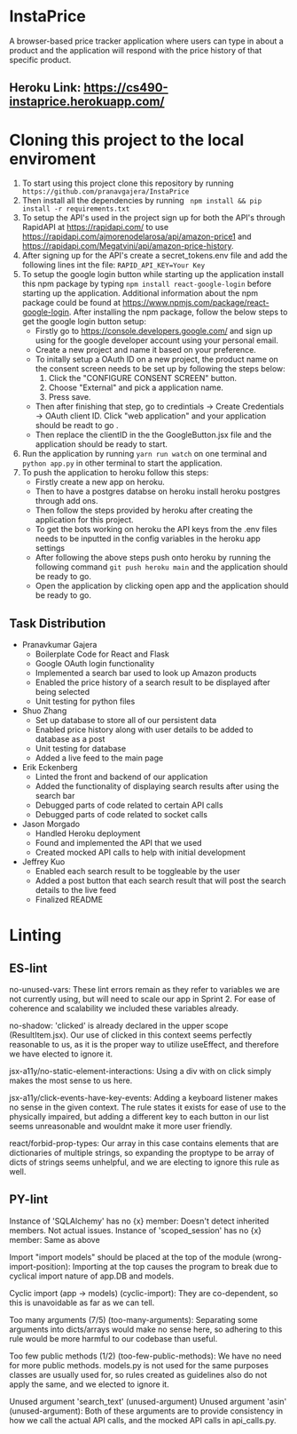 # InstaPrice

A browser-based price tracker application where users can type in about a product and the application will respond with the price history of that specific product.

## Heroku Link: https://cs490-instaprice.herokuapp.com/
# Cloning this project to the local enviroment
1. To start using this project clone this repository by running 
` https://github.com/pranavgajera/InstaPrice`
2. Then install all the dependencies by running
 ` npm install && pip install -r requirements.txt`
3. To setup the API's used in the project sign up for both the API's through RapidAPI at https://rapidapi.com/
   to use https://rapidapi.com/ajmorenodelarosa/api/amazon-price1 
   and https://rapidapi.com/Megatvini/api/amazon-price-history.
4. After signing up for the API's create a secret_tokens.env file and add the following lines int the file:
  ` RAPID_API_KEY=Your Key `
5. To setup the google login button while starting up the application install this npm package by typing `npm install react-google-login`
   before starting up the application. Additional information about the npm package could be found at https://www.npmjs.com/package/react-google-login.
   After installing the npm package, follow the below steps to get the google login button setup:
   - Firstly go to https://console.developers.google.com/ and sign up using for the google developer account using your personal email.
   - Create a new project and name it based on your preference.
   - To initally setup a OAuth ID on a new project, the product name on the consent screen needs to be set up by following the steps below:
     1. Click the "CONFIGURE CONSENT SCREEN" button.
     2. Choose "External" and pick a application name.
     3. Press save.
   - Then after finishing that step, go to credintials -> Create Credentials -> OAuth client ID. Click "web application" and your application 
     should be readt to go .
   - Then replace the clientID in the the GoogleButton.jsx file and the application should be ready to start.
6. Run the application by running `yarn run watch` on one terminal and `python app.py` in other terminal
    to start the application. 
7. To push the application to heroku follow this steps:
    - Firstly create a new app on heroku.
    - Then to have a postgres databse on heroku install heroku postgres through add ons.
    - Then follow the steps provided by heroku after creating the application for this project.
    - To get the bots working on heroku the API keys from the .env files needs to be inputted in the 
     config variables in the heroku app settings
    - After following the above steps push onto heroku by running the following command
      `git push heroku main`
      and the application should be ready to go.
    - Open the application by clicking open app and the application should be ready to go.
## Task Distribution
* Pranavkumar Gajera
    * Boilerplate Code for React and Flask
    * Google OAuth login functionality
    * Implemented a search bar used to look up Amazon products
    * Enabled the price history of a search result to be displayed after being selected
    * Unit testing for python files
* Shuo Zhang
    * Set up database to store all of our persistent data
    * Enabled price history along with user details to be added to database as a post
    * Unit testing for database
    * Added a live feed to the main page
* Erik Eckenberg
    * Linted the front and backend of our application
    * Added the functionality of displaying search results after using the search bar
    * Debugged parts of code related to certain API calls
    * Debugged parts of code related to socket calls
* Jason Morgado
    * Handled Heroku deployment
    * Found and implemented the API that we used
    * Created mocked API calls to help with initial development
* Jeffrey Kuo
    * Enabled each search result to be toggleable by the user
    * Added a post button that each search result that will post the search details to the live feed
    * Finalized README

# Linting

## ES-lint

no-unused-vars: These lint errors remain as they refer to variables we are not currently using, but will need to scale our app in Sprint 2. For ease of
coherence and scalability we included these variables already.

no-shadow: 'clicked' is already declared in the upper scope (ResultItem.jsx). Our use of clicked in this context seems perfectly reasonable to us, as it
is the proper way to utilize useEffect, and therefore we have elected to ignore it.

jsx-a11y/no-static-element-interactions: Using a div with on click simply makes the most sense to us here.

jsx-a11y/click-events-have-key-events: Adding a keyboard listener makes no sense in the given context. The rule states it exists for ease of use to the 
physically impaired, but adding a different key to each button in our list seems unreasonable and wouldnt make it more user friendly.

react/forbid-prop-types: Our array in this case contains elements that are dictionaries of multiple strings, so expanding the proptype to be array of 
dicts of strings seems unhelpful, and we are electing to ignore this rule as well.

## PY-lint

 Instance of 'SQLAlchemy' has no {x} member: Doesn't detect inherited members. Not actual issues.
 Instance of 'scoped_session' has no {x} member: Same as above
 
 Import "import models" should be placed at the top of the module (wrong-import-position): Importing at the top causes the program to break due to cyclical
 import nature of app.DB and models.
 
Cyclic import (app -> models) (cyclic-import): They are co-dependent, so this is unavoidable as far as we can tell.

Too many arguments (7/5) (too-many-arguments): Separating some arguments into dicts/arrays would make no sense here, so adhering to 
this rule would be more harmful to our codebase than useful.

Too few public methods (1/2) (too-few-public-methods): We have no need for more public methods. models.py is not used for the same 
purposes classes are usually used for, so rules created as guidelines also do not apply the same, and we elected to ignore it.
 
Unused argument 'search_text' (unused-argument)
Unused argument 'asin' (unused-argument): Both of these arguments are to provide consistency in how we call the actual API calls, and the
mocked API calls in api_calls.py.
